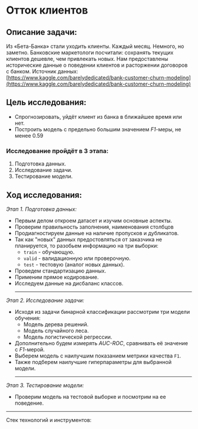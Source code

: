 # Отток клиентов

## Описание задачи:

Из «Бета-Банка» стали уходить клиенты. Каждый месяц. Немного, но заметно. Банковские маркетологи посчитали: сохранять текущих клиентов дешевле, чем привлекать новых.
Нам предоставлены исторические данные о поведении клиентов и расторжении договоров с банком. 
Источник данных: [https://www.kaggle.com/barelydedicated/bank-customer-churn-modeling](https://www.kaggle.com/barelydedicated/bank-customer-churn-modeling)

## Цель исследования:
* Спрогнозировать, уйдёт клиент из банка в ближайшее время или нет. 
* Построить модель с предельно большим значением *F1*-меры, не менее 0.59

### Исследование пройдёт в 3 этапа:
1. Подготовка данных.
2. Исследование задачи.
3. Тестирование модели.

   
## Ход исследования:

*Этап 1. Подготовка данных:*
- Первым делом откроем датасет и изучим основные аспекты.
- Проверим правильность заполнения, наименования столбцов
- Продиагностируем данные на наличие пропусков и дубликатов.
- Так как "новых" данных предостовляться от заказчика не планируется, то разобьем информацию на три выборки:
   * `train` - обучающую. 
   * `valid` - валидационную или проверочную. 
   * `test` - тестовую (аналог новых данных).
- Проведем стандартизацию данных.
- Применим прямое кодирование.
- Исследуем данные на дисбаланс классов.
  ____
*Этап 2. Исследование задачи:*
- Исходя из задачи бинарной классификации рассмотрим три модели обучения:
   * Модель дерева решений.
   * Модель случайного леса.
   * Модель логистической регрессии.
- Дополнительно будем измерять *AUC-ROC*, сравнивать её значение с *F1*-мерой.
- Выберем модель с наилучшим показанием метрики качества `F1`.
- Также подберем наилучшие гиперпараметры для выбранной модели. 
  ____
*Этап 3. Тестирование модели:*
- Проверим модель на тестовой выборке и посмотрим на ее поведение.

_____
  Стек технологий и инструментов:
